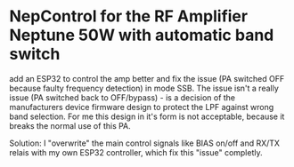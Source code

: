 # NepControl for the RF Amplifier Neptune 50W with automatic band switch

add an ESP32 to control the amp better and fix the issue (PA switched OFF because faulty frequency detection) in mode SSB.
The issue isn't a really issue (PA switched back to OFF/bypass) - is a decision of the manufacturers device firmware design to protect the LPF against wrong band selection.
For me this design in it's form is not acceptable, because it breaks the normal use of this PA.

Solution: I "overwrite" the main control signals like BIAS on/off and RX/TX relais with my own ESP32 controller, which fix this "issue" completly.
